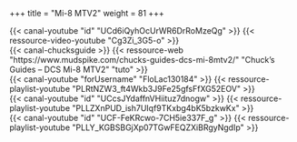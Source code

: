 +++
title = "Mi-8 MTV2"
weight = 81
+++

<div class="contenu"> <!-- le hangar de Sklang //-->
{{< canal-youtube "id" "UCd6iQyhOcUrWR6DrRoMzeQg" >}}
{{< ressource-video-youtube "Cg3Zi_3G5-o" >}}
</div>

<div class="contenu"> <!-- Chuck's guide //-->
{{< canal-chucksguide >}}
{{< ressource-web "https://www.mudspike.com/chucks-guides-dcs-mi-8mtv2/" "Chuck’s Guides – DCS Mi-8 MTV2" "tuto" >}}
</div>

<div class="contenu"> <!-- Flo_The_Schlapen //-->
{{< canal-youtube "forUsername" "FloLac130184" >}}
{{< ressource-playlist-youtube "PLRtNZW3_ft4Wkb3J9Fe25gfsFfXG52EOV" >}}
</div>

<div class="contenu"> <!-- vsTerminus //-->
{{< canal-youtube "id" "UCcsJYdaffnVHiituz7dnogw" >}}
{{< ressource-playlist-youtube "PLLZXnPUD_ish7UIqf9TKxbg4bK5bzkwKx" >}}
</div>

<div class="contenu"> <!-- Deephack //-->
{{< canal-youtube "id" "UCF-FeKRcwo-7CH5ie337F_g" >}}
{{< ressource-playlist-youtube "PLLY_KGBSBGjXp07TGwFEQZXiBRgyNgdIp" >}}
</div>

